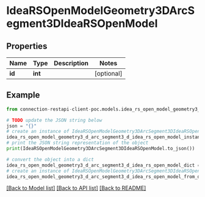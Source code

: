 # IdeaRSOpenModelGeometry3DArcSegment3DIdeaRSOpenModel


## Properties

Name | Type | Description | Notes
------------ | ------------- | ------------- | -------------
**id** | **int** |  | [optional] 

## Example

```python
from connection-restapi-client-poc.models.idea_rs_open_model_geometry3_d_arc_segment3_d_idea_rs_open_model import IdeaRSOpenModelGeometry3DArcSegment3DIdeaRSOpenModel

# TODO update the JSON string below
json = "{}"
# create an instance of IdeaRSOpenModelGeometry3DArcSegment3DIdeaRSOpenModel from a JSON string
idea_rs_open_model_geometry3_d_arc_segment3_d_idea_rs_open_model_instance = IdeaRSOpenModelGeometry3DArcSegment3DIdeaRSOpenModel.from_json(json)
# print the JSON string representation of the object
print(IdeaRSOpenModelGeometry3DArcSegment3DIdeaRSOpenModel.to_json())

# convert the object into a dict
idea_rs_open_model_geometry3_d_arc_segment3_d_idea_rs_open_model_dict = idea_rs_open_model_geometry3_d_arc_segment3_d_idea_rs_open_model_instance.to_dict()
# create an instance of IdeaRSOpenModelGeometry3DArcSegment3DIdeaRSOpenModel from a dict
idea_rs_open_model_geometry3_d_arc_segment3_d_idea_rs_open_model_from_dict = IdeaRSOpenModelGeometry3DArcSegment3DIdeaRSOpenModel.from_dict(idea_rs_open_model_geometry3_d_arc_segment3_d_idea_rs_open_model_dict)
```
[[Back to Model list]](../README.md#documentation-for-models) [[Back to API list]](../README.md#documentation-for-api-endpoints) [[Back to README]](../README.md)


